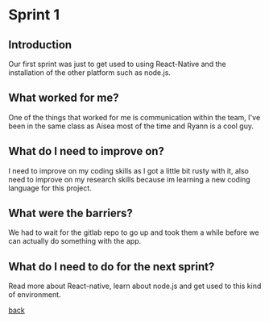 # Sprint 1

## Introduction

Our first sprint was just to get used to using React-Native and the installation of the other platform such as node.js.

## What worked for me?

One of the things that worked for me is communication within the team, I've been in the same class as Aisea most of the time and Ryann is a cool guy. 

## What do I need to improve on?

I need to improve on my coding skills as I got a little bit rusty with it, also need to improve on my research skills because im learning a new coding language for this project.

## What were the barriers?

We had to wait for the gitlab repo to go up and took them a while before we can actually do something with the app.

## What do I need to do for the next sprint?

Read more about React-native, learn about node.js and get used to this kind of environment.




[back](./)